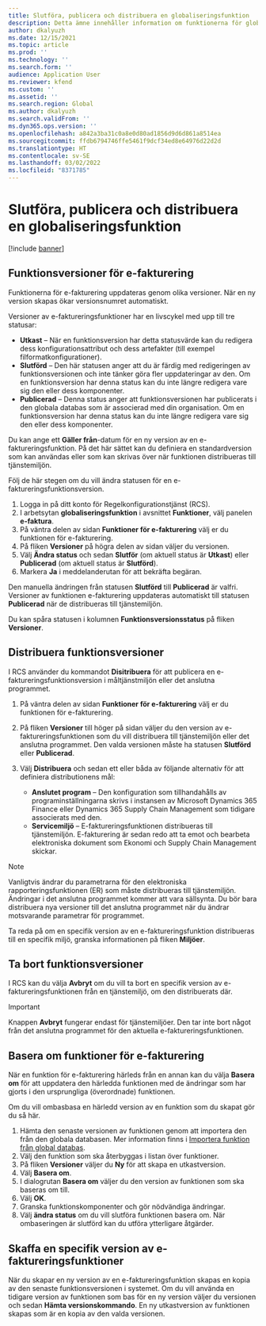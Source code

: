 ```yaml
---
title: Slutföra, publicera och distribuera en globaliseringsfunktion
description: Detta ämne innehåller information om funktionerna för globaliseringslivscykel.
author: dkalyuzh
ms.date: 12/15/2021
ms.topic: article
ms.prod: ''
ms.technology: ''
ms.search.form: ''
audience: Application User
ms.reviewer: kfend
ms.custom: ''
ms.assetid: ''
ms.search.region: Global
ms.author: dkalyuzh
ms.search.validFrom: ''
ms.dyn365.ops.version: ''
ms.openlocfilehash: a842a3ba31c0a8e0d80ad1856d9d6d861a8514ea
ms.sourcegitcommit: ffdb6794746ffe5461f9dcf34ed8e64976d22d2d
ms.translationtype: HT
ms.contentlocale: sv-SE
ms.lasthandoff: 03/02/2022
ms.locfileid: "8371785"
---
```

# <a name="complete-publish-and-deploy-a-globalization-feature"></a>Slutföra, publicera och distribuera en globaliseringsfunktion

[!include [banner](../includes/banner.md)]

## <a name="electronic-invoicing-feature-versions"></a>Funktionsversioner för e-fakturering

Funktionerna för e-fakturering uppdateras genom olika versioner. När en ny version skapas ökar versionsnumret automatiskt.

Versioner av e-faktureringsfunktioner har en livscykel med upp till tre statusar:

- **Utkast** – När en funktionsversion har detta statusvärde kan du redigera dess konfigurationsattribut och dess artefakter (till exempel filformatkonfigurationer).
- **Slutförd** – Den här statusen anger att du är färdig med redigeringen av funktionsversionen och inte tänker göra fler uppdateringar av den. Om en funktionsversion har denna status kan du inte längre redigera vare sig den eller dess komponenter.
- **Publicerad** – Denna status anger att funktionsversionen har publicerats i den globala databas som är associerad med din organisation. Om en funktionsversion har denna status kan du inte längre redigera vare sig den eller dess komponenter.

Du kan ange ett **Gäller från**-datum för en ny version av en e-faktureringsfunktion. På det här sättet kan du definiera en standardversion som kan användas eller som kan skrivas över när funktionen distribueras till tjänstemiljön.

Följ de här stegen om du vill ändra statusen för en e-faktureringsfunktionsversion.

1. Logga in på ditt konto för Regelkonfigurationstjänst (RCS).
2. I arbetsytan **globaliseringsfunktion** i avsnittet **Funktioner**, välj panelen **e-faktura**.
3. På väntra delen av sidan **Funktioner för e-fakturering** välj er du funktionen för e-fakturering.
4. På fliken **Versioner** på högra delen av sidan väljer du versionen.
5. Välj **Ändra status** och sedan **Slutför** (om aktuell status är **Utkast**) eller **Publicerad** (om aktuell status är **Slutförd**).
6. Markera **Ja** i meddelanderutan för att bekräfta begäran.

Den manuella ändringen från statusen **Slutförd** till **Publicerad** är valfri. Versioner av funktionen e-fakturering uppdateras automatiskt till statusen **Publicerad** när de distribueras till tjänstemiljön.

Du kan spåra statusen i kolumnen **Funktionsversionsstatus** på fliken **Versioner**.

## <a name="deploy-feature-versions"></a>Distribuera funktionsversioner

I RCS använder du kommandot **Disitribuera** för att publicera en e-faktureringsfunktionsversion i måltjänstmiljön eller det anslutna programmet.

1. På väntra delen av sidan **Funktioner för e-fakturering** välj er du funktionen för e-fakturering.
2. På fliken **Versioner** till höger på sidan väljer du den version av e-faktureringsfunktionen som du vill distribuera till tjänstemiljön eller det anslutna programmet. Den valda versionen måste ha statusen **Slutförd** eller **Publicerad**.
3. Välj **Distribuera** och sedan ett eller båda av följande alternativ för att definiera distributionens mål:

    - **Anslutet program** – Den konfiguration som tillhandahålls av programinställningarna skrivs i instansen av Microsoft Dynamics 365 Finance eller Dynamics 365 Supply Chain Management som tidigare associerats med den.
    - **Servicemiljö** – E-faktureringsfunktionen distribueras till tjänstemiljön. E-fakturering är sedan redo att ta emot och bearbeta elektroniska dokument som Ekonomi och Supply Chain Management skickar.

> [!NOTE]
> Vanligtvis ändrar du parametrarna för den elektroniska rapporteringsfunktionen (ER) som måste distribueras till tjänstemiljön. Ändringar i det anslutna programmet kommer att vara sällsynta. Du bör bara distribuera nya versioner till det anslutna programmet när du ändrar motsvarande parametrar för programmet.

Ta reda på om en specifik version av en e-faktureringsfunktion distribueras till en specifik miljö, granska informationen på fliken **Miljöer**.

## <a name="remove-feature-versions"></a>Ta bort funktionsversioner

I RCS kan du välja **Avbryt** om du vill ta bort en specifik version av e-faktureringsfunktionen från en tjänstemiljö, om den distribuerats där.

> [!IMPORTANT]
> Knappen **Avbryt** fungerar endast för tjänstemiljöer. Den tar inte bort något från det anslutna programmet för den aktuella e-faktureringsfunktionen.

## <a name="rebase-electronic-invoicing-features"></a>Basera om funktioner för e-fakturering

När en funktion för e-fakturering härleds från en annan kan du välja **Basera om** för att uppdatera den härledda funktionen med de ändringar som har gjorts i den ursprungliga (överordnade) funktionen.

Om du vill ombasbasa en härledd version av en funktion som du skapat gör du så här.

1. Hämta den senaste versionen av funktionen genom att importera den från den globala databasen. Mer information finns i [Importera funktion från global databas](e-invoicing-import-feature-global-repository.md).
2. Välj den funktion som ska återbyggas i listan över funktioner.
3. På fliken **Versioner** väljer du **Ny** för att skapa en utkastversion.
4. Välj **Basera om**.
5. I dialogrutan **Basera om** väljer du den version av funktionen som ska baseras om till.
6. Välj **OK**.
7. Granska funktionskomponenter och gör nödvändiga ändringar.
8. Välj **ändra status** om du vill slutföra funktionen basera om. När ombaseringen är slutförd kan du utföra ytterligare åtgärder.

## <a name="get-a-specific-version-of-electronic-invoicing-features"></a>Skaffa en specifik version av e-faktureringsfunktioner

När du skapar en ny version av en e-faktureringsfunktion skapas en kopia av den senaste funktionsversionen i systemet. Om du vill använda en tidigare version av funktionen som bas för en ny version väljer du versionen och sedan **Hämta versionskommando**. En ny utkastversion av funktionen skapas som är en kopia av den valda versionen.
